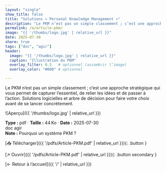 ```yaml
---
layout: "single"
show_title: false
title: "Solutions « Personal Knowledge Management »"
description: "Le PKM n’est pas un simple classement ; c’est une approche stratégique qui vous permet de capturer l’essentiel, de relier les idées et de passer à l’action. Solutions logicielles et arbre de décision pour faire votre choix avant de se lancer concrètement."
permalink: /o/article-pkm/
image: "{{ '/thumbs/logo.jpg' | relative_url }}"
date: 2025-07-30
share: true
tags: ["doc", "agir"]
header:
  image: "{{ '/thumbs/logo.jpg' | relative_url }}"
  caption: "Illustration du PKM"
  overlay_filter: 0.5   # optionnel (assombrir l’image)
  overlay_color: "#000" # optionnel

---
```



Le PKM n’est pas un simple classement ; c’est une approche stratégique qui vous permet de capturer l’essentiel, de relier les idées et de passer à l’action. Solutions logicielles et arbre de décision pour faire votre choix avant de se lancer concrètement.

![Aperçu]({{ '/thumbs/logo.jpg' | relative_url }})

<div class="info-box"><strong>Type :</strong> pdf · <strong>Taille :</strong> 44 Ko · <strong>Date :</strong> 2025-07-30</div>

<div class="tags"><span class="tag">doc</span> <span class="tag">agir</span></div>

<div class="notice notice--info"><strong>Note :</strong> Pourquoi un système PKM ?</div>

[📥 Télécharger]({{ '/pdfs/Article-PKM.pdf' | relative_url }}){: .button }

[↗ Ouvrir]({{ '/pdfs/Article-PKM.pdf' | relative_url }}){: .button secondary }

[← Retour à l’accueil]({{ '/' | relative_url }})
